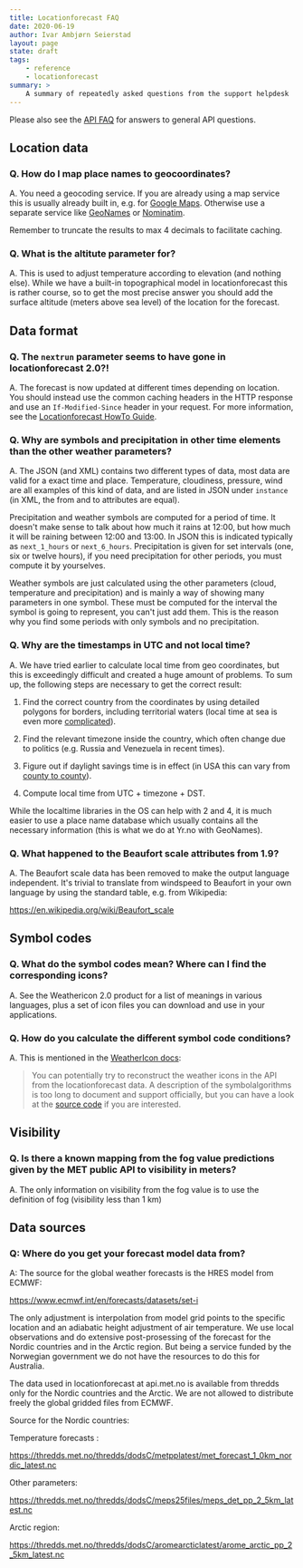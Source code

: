 ```yaml
---
title: Locationforecast FAQ
date: 2020-06-19
author: Ivar Ambjørn Seierstad
layout: page
state: draft
tags:
    - reference
    - locationforecast
summary: >
    A summary of repeatedly asked questions from the support helpdesk
---
```


Please also see the [API FAQ](../FAQ) for answers to general API questions.

## Location data

### Q. How do I map place names to geocoordinates?

A. You need a geocoding service. If you are already using a map service this is
usually already built in, e.g. for [Google
Maps](https://developers.google.com/maps/documentation/geocoding/overview).
Otherwise use a separate service like [GeoNames](https://www.geonames.org/)
or [Nominatim](https://nominatim.org/).

Remember to truncate the results to max 4 decimals to facilitate caching.

### Q. What is the altitute parameter for?

A. This is used to adjust temperature according to elevation (and nothing else).
While we have a built-in topographical model in locationforecast this is rather
course, so to get the most precise answer you should add the surface altitude
(meters above sea level) of the location for the forecast.

## Data format

### Q. The `nextrun` parameter seems to have gone in locationforecast 2.0?!

A. The forecast is now updated at different times depending on location. You
should instead use the common caching headers in the HTTP response and use an
`If-Modified-Since` header in your request. For more information, see the
[Locationforecast HowTo Guide](./HowTO).

### Q. Why are symbols and precipitation in other time elements than the other weather parameters?

A. The JSON (and XML) contains two different types of data, most data are valid for a exact
time and place. Temperature, cloudiness, pressure, wind are all examples of this
kind of data, and are listed in JSON under `instance` (in XML, the from and to attributes are equal).

Precipitation and weather symbols are computed for a period of time. It doesn't
make sense to talk about how much it rains at 12:00, but how much it will be
raining between 12:00 and 13:00. In JSON this is indicated typically as
`next_1_hours` or `next_6_hours`. Precipitation is given for set intervals (one,
six or twelve hours), if you need precipitation for other periods, you must
compute it by yourselves.

Weather symbols are just calculated using the other parameters (cloud,
temperature and precipitation) and is mainly a way of showing many parameters in
one symbol. These must be computed for the interval the symbol is going to
represent, you can't just add them. This is the reason why you find some periods
with only symbols and no precipitation.

### Q. Why are the timestamps in UTC and not local time?

A. We have tried earlier to calculate local time from geo coordinates, but
this is exceedingly difficult and created a huge amount of problems. To sum
up, the following steps are necessary to get the correct result:

1. Find the correct country from the coordinates by using detailed polygons
for borders, including territorial waters (local time at sea is even more
[complicated](https://en.wikipedia.org/wiki/Nautical_time)).

2. Find the relevant timezone inside the country, which often change due to
politics (e.g. Russia and Venezuela in recent times).

3. Figure out if daylight savings time is in effect (in USA this can vary
from [county to county](https://en.wikipedia.org/wiki/Daylight_saving_time_in_the_United_States)).

4. Compute local time from UTC + timezone + DST.

While the localtime libraries in the OS can help with 2 and 4, it is much
easier to use a place name database which usually contains all the
necessary information (this is what we do at Yr.no with GeoNames).

### Q. What happened to the Beaufort scale attributes from 1.9?

A. The Beaufort scale data has been removed to make the output language
independent. It's trivial to translate from windspeed to Beaufort in your own
language by using the standard table, e.g. from Wikipedia:

<https://en.wikipedia.org/wiki/Beaufort_scale>

## Symbol codes

### Q. What do the symbol codes mean? Where can I find the corresponding icons?

A. See the Weathericon 2.0 product for a list of meanings in various languages,
plus a set of icon files you can download and use in your applications.

### Q. How do you calculate the different symbol code conditions?

A. This is mentioned in the [WeatherIcon docs](https://api.met.no/weatherapi/weathericon/2.0/documentation):

> You can potentially try to reconstruct the weather icons in the API from the
> locationforecast data. A description of the symbolalgorithms is too long to
> document and support officially, but you can have a look at the [source code](https://github.com/metno/weather_symbol)
> if you are interested.


## Visibility

### Q. Is there a known mapping from the fog value predictions given by the MET public API to  visibility in meters?
A. The only information on visibility from the fog value is to use the
definition of fog (visibility less than 1 km)


## Data sources

### Q: Where do you get your forecast model data from?

A: The source for the global weather forecasts is the HRES model from ECMWF:

<https://www.ecmwf.int/en/forecasts/datasets/set-i>

The only adjustment is interpolation from model grid points to the specific
location and an adiabatic height adjustment of air temperature. We use local
observations and do extensive post-prosessing of the forecast for the Nordic
countries and in the Arctic region. But being a service funded by the
Norwegian government we do not have the resources to do this for Australia.

The data used in locationforecast at api.met.no is available from thredds
only for the Nordic countries and the Arctic. We are not allowed to
distribute freely the global gridded files from ECMWF.

Source for the Nordic countries:

Temperature forecasts :

<https://thredds.met.no/thredds/dodsC/metpplatest/met_forecast_1_0km_nordic_latest.nc>

Other parameters:

<https://thredds.met.no/thredds/dodsC/meps25files/meps_det_pp_2_5km_latest.nc>

Arctic region:

<https://thredds.met.no/thredds/dodsC/aromearcticlatest/arome_arctic_pp_2_5km_latest.nc>
